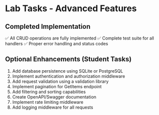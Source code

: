 # Lab Tasks - Advanced Features

## Completed Implementation
✅ All CRUD operations are fully implemented
✅ Complete test suite for all handlers
✅ Proper error handling and status codes

## Optional Enhancements (Student Tasks)
1. Add database persistence using SQLite or PostgreSQL
2. Implement authentication and authorization middleware
3. Add request validation using a validation library
4. Implement pagination for GetItems endpoint
5. Add filtering and sorting capabilities
6. Create OpenAPI/Swagger documentation
7. Implement rate limiting middleware
8. Add logging middleware for all requests
